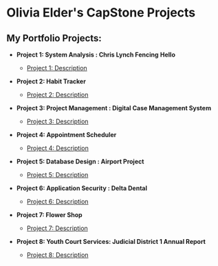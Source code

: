 # Olivia Elder's CapStone Projects  

## My Portfolio Projects:
- **Project 1: System Analysis : Chris Lynch Fencing**
 **Hello**
    - [Project 1: Description](https://github.com/oliviaelder/Project-1)
      
- **Project 2: Habit Tracker** 
    - [Project 2: Description](https://github.com/oliviaelder/Project-2)
      
- **Project 3: Project Management : Digital Case Management System** 
    - [Project 3: Description](https://github.com/oliviaelder/Project-3)
 
- **Project 4: Appointment Scheduler** 
    - [Project 4: Description](https://github.com/oliviaelder/Project-4)
 
- **Project 5: Database Design : Airport Project** 
   - [Project 5: Description](https://github.com/oliviaelder/Project-5)
 
 - **Project 6: Application Security : Delta Dental** 
   - [Project 6: Description](https://github.com/oliviaelder/Project-6)

 - **Project 7: Flower Shop** 
   - [Project 7: Description](https://github.com/oliviaelder/Project-7)
   
 - **Project 8: Youth Court Services: Judicial District 1 Annual Report** 
    - [Project 8: Description](https://github.com/oliviaelder/Project-8)
    
